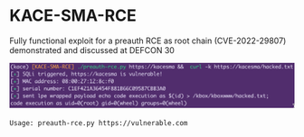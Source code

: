# KACE-SMA-RCE
Fully functional exploit for a preauth RCE as root chain (CVE-2022-29807) demonstrated and discussed at DEFCON 30

![Example output](./.readme/rce.png)

`Usage: preauth-rce.py https://vulnerable.com`